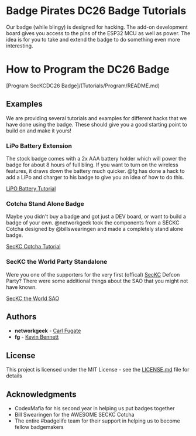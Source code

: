 # Badge Pirates DC26 Badge Tutorials

Our badge (while blingy) is designed for hacking.  The add-on development board gives you access to the pins
of the ESP32 MCU as well as power.  The idea is for you to take and extend the badge to do something even more
interesting.
# How to Program the DC26 Badge
[Program SecKCDC26 Badge]/(Tutorials/Program/README.md)

## Examples

We are providing several tutorials and examples for different hacks that we have done using the badge.  These
should give you a good starting point to build on and make it yours!

### LiPo Battery Extension

The stock badge comes with a 2x AAA battery holder which will power the badge for about 8 hours of full
bling.  If you want to turn on the wireless features, it draws down the battery much quicker.  @fg has
done a hack to add a LiPo and charger to his badge to give you an idea of how to do this.

[LiPO Battery Tutorial](/Tutorials/Lipo/README.md)

### Cotcha Stand Alone Badge

Maybe you didn't buy a badge and got just a DEV board, or want to build a badge of your own.  @networkgeek took
the components from a SECKC Cotcha designed by @billswearingen and made a completely stand alone badge.

[SecKC Cotcha Tutorial](/Tutorials/Cotcha/README.md)

### SecKC the World Party Standalone

Were you one of the supporters for the very first (offical) [SecKC](www.seckc.org) Defcon Party?  There were some additional things
about the SAO that you might not have known.

[SecKC the World SAO](/Tutorials/SecKCSAO/README.md)

## Authors

* **networkgeek** - [Carl Fugate](www.twitter.com/carlfugate)
* **fg** - [Kevin Bennett](www.twitter.com/flightgod)

## License

This project is licensed under the MIT License - see the [LICENSE.md](LICENSE.md) file for details

## Acknowledgments

* CodexMafia for his second year in helping us put badges together
* Bill Swearingen for the AWESOME SECKC Cotcha
* The entire #badgelife team for their support in helping us to become fellow badgemakers
